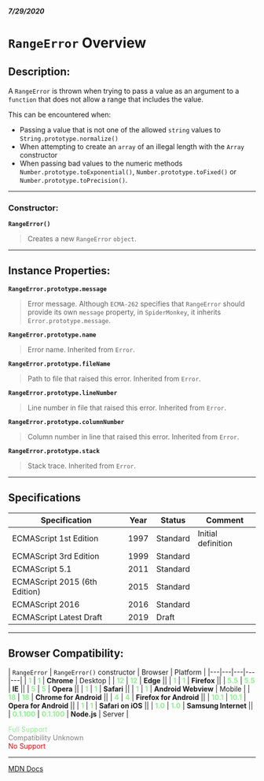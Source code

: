 ##### 7/29/2020
# `RangeError` Overview
## Description:
A `RangeError` is thrown when trying to pass a value as an argument to a `function` that does not allow a range that includes the value.

This can be encountered when:
  * Passing a value that is not one of the allowed `string` values to `String.prototype.normalize()`
  * When attempting to create an `array` of an illegal length with the `Array` constructor
  * When passing bad values to the numeric methods `Number.prototype.toExponential()`, `Number.prototype.toFixed()` or `Number.prototype.toPrecision()`.

---

### Constructor:
**`RangeError()`**
  > Creates a new `RangeError` `object`.

---

## Instance Properties:
**`RangeError.prototype.message`**
  > Error message.  Although `ECMA-262` specifies that `RangeError` should provide its own `message` property, in `SpiderMonkey`, it inherits `Error.prototype.message`.

**`RangeError.prototype.name`**
  > Error name.  Inherited from `Error`.

**`RangeError.prototype.fileName`**
  > Path to file that raised this error.  Inherited from `Error`.

**`RangeError.prototype.lineNumber`**
  > Line number in file that raised this error.  Inherited from `Error`.

**`RangeError.prototype.columnNumber`**
  > Column number in line that raised this error.  Inherited from `Error`.

**`RangeError.prototype.stack`**
  > Stack trace.  Inherited from `Error`.

---

## Specifications
| Specification | Year | Status | Comment |
|---|---|---|---|
| ECMAScript 1st Edition | 1997 | Standard | Initial definition |
| ECMAScript 3rd Edition | 1999 | Standard |  |
| ECMAScript 5.1 | 2011 | Standard |  |
| ECMAScript 2015 (6th Edition) | 2015 | Standard |  |
| ECMAScript 2016 | 2016 | Standard |  |
| ECMAScript Latest Draft | 2019 | Draft |  |

---

## Browser Compatibility:
| `RangeError` | `RangeError()` constructor | Browser | Platform |
|---|---|---|---|---|
| <span style="color: lightgreen">**1**</span> | <span style="color: lightgreen">**1**</span> | **Chrome** | Desktop | 
| <span style="color: lightgreen">**12**</span> | <span style="color: lightgreen">**12**</span> | **Edge** || 
| <span style="color: lightgreen">**1**</span> | <span style="color: lightgreen">**1**</span> | **Firefox** || 
| <span style="color: lightgreen">**5.5**</span> | <span style="color: lightgreen">**5.5**</span> | **IE** || 
| <span style="color: lightgreen">**5**</span> | <span style="color: lightgreen">**5**</span> | **Opera** || 
| <span style="color: lightgreen">**1**</span> | <span style="color: lightgreen">**1**</span> | **Safari** || 
| <span style="color: lightgreen">**1**</span> | <span style="color: lightgreen">**1**</span> | **Android Webview** | Mobile | 
| <span style="color: lightgreen">**18**</span> | <span style="color: lightgreen">**18**</span> | **Chrome for Android** || 
| <span style="color: lightgreen">**4**</span> | <span style="color: lightgreen">**4**</span> | **Firefox for Android** || 
| <span style="color: lightgreen">**10.1**</span> | <span style="color: lightgreen">**10.1**</span> | **Opera for Android** || 
| <span style="color: lightgreen">**1**</span> | <span style="color: lightgreen">**1**</span> | **Safari on iOS** || 
| <span style="color: lightgreen">**1.0**</span> | <span style="color: lightgreen">**1.0**</span> | **Samsung Internet** || 
| <span style="color: lightgreen">**0.1.100**</span> | <span style="color: lightgreen">**0.1.100**</span> | **Node.js** | Server | 

<span style="color: lightgreen">Full Support</span>  
<span style="color: grey">Compatibility Unknown</span>  
<span style="color: red">No Support</span>

---

[MDN Docs](https://developer.mozilla.org/en-US/docs/Web/JavaScript/Reference/Global_Objects/RangeError)